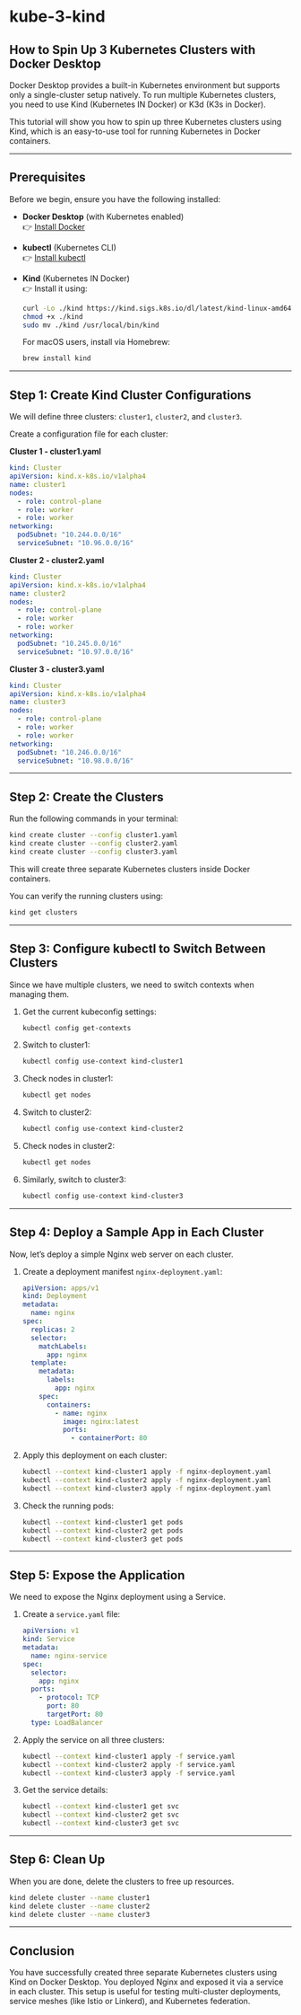 # kube-3-kind

## How to Spin Up 3 Kubernetes Clusters with Docker Desktop

Docker Desktop provides a built-in Kubernetes environment but supports only a single-cluster setup natively. To run multiple Kubernetes clusters, you need to use Kind (Kubernetes IN Docker) or K3d (K3s in Docker).

This tutorial will show you how to spin up three Kubernetes clusters using Kind, which is an easy-to-use tool for running Kubernetes in Docker containers.

---

## Prerequisites

Before we begin, ensure you have the following installed:

- **Docker Desktop** (with Kubernetes enabled)  
  👉 [Install Docker](https://docs.docker.com/get-docker/)
- **kubectl** (Kubernetes CLI)  
  👉 [Install kubectl](https://kubernetes.io/docs/tasks/tools/)
- **Kind** (Kubernetes IN Docker)  
  👉 Install it using:

    ```bash
    curl -Lo ./kind https://kind.sigs.k8s.io/dl/latest/kind-linux-amd64
    chmod +x ./kind
    sudo mv ./kind /usr/local/bin/kind
    ```

    For macOS users, install via Homebrew:

    ```bash
    brew install kind
    ```

---

## Step 1: Create Kind Cluster Configurations

We will define three clusters: `cluster1`, `cluster2`, and `cluster3`.

Create a configuration file for each cluster:

**Cluster 1 - cluster1.yaml**
```yaml
kind: Cluster
apiVersion: kind.x-k8s.io/v1alpha4
name: cluster1
nodes:
  - role: control-plane
  - role: worker
  - role: worker
networking:
  podSubnet: "10.244.0.0/16"
  serviceSubnet: "10.96.0.0/16"
```

**Cluster 2 - cluster2.yaml**
```yaml
kind: Cluster
apiVersion: kind.x-k8s.io/v1alpha4
name: cluster2
nodes:
  - role: control-plane
  - role: worker
  - role: worker
networking:
  podSubnet: "10.245.0.0/16"
  serviceSubnet: "10.97.0.0/16"
```

**Cluster 3 - cluster3.yaml**
```yaml
kind: Cluster
apiVersion: kind.x-k8s.io/v1alpha4
name: cluster3
nodes:
  - role: control-plane
  - role: worker
  - role: worker
networking:
  podSubnet: "10.246.0.0/16"
  serviceSubnet: "10.98.0.0/16"
```

---

## Step 2: Create the Clusters

Run the following commands in your terminal:

```bash
kind create cluster --config cluster1.yaml
kind create cluster --config cluster2.yaml
kind create cluster --config cluster3.yaml
```

This will create three separate Kubernetes clusters inside Docker containers.

You can verify the running clusters using:

```bash
kind get clusters
```

---

## Step 3: Configure kubectl to Switch Between Clusters

Since we have multiple clusters, we need to switch contexts when managing them.

1. Get the current kubeconfig settings:
    ```bash
    kubectl config get-contexts
    ```
2. Switch to cluster1:
    ```bash
    kubectl config use-context kind-cluster1
    ```
3. Check nodes in cluster1:
    ```bash
    kubectl get nodes
    ```
4. Switch to cluster2:
    ```bash
    kubectl config use-context kind-cluster2
    ```
5. Check nodes in cluster2:
    ```bash
    kubectl get nodes
    ```
6. Similarly, switch to cluster3:
    ```bash
    kubectl config use-context kind-cluster3
    ```

---

## Step 4: Deploy a Sample App in Each Cluster

Now, let’s deploy a simple Nginx web server on each cluster.

1. Create a deployment manifest `nginx-deployment.yaml`:

    ```yaml
    apiVersion: apps/v1
    kind: Deployment
    metadata:
      name: nginx
    spec:
      replicas: 2
      selector:
        matchLabels:
          app: nginx
      template:
        metadata:
          labels:
            app: nginx
        spec:
          containers:
            - name: nginx
              image: nginx:latest
              ports:
                - containerPort: 80
    ```

2. Apply this deployment on each cluster:

    ```bash
    kubectl --context kind-cluster1 apply -f nginx-deployment.yaml
    kubectl --context kind-cluster2 apply -f nginx-deployment.yaml
    kubectl --context kind-cluster3 apply -f nginx-deployment.yaml
    ```

3. Check the running pods:

    ```bash
    kubectl --context kind-cluster1 get pods
    kubectl --context kind-cluster2 get pods
    kubectl --context kind-cluster3 get pods
    ```

---

## Step 5: Expose the Application

We need to expose the Nginx deployment using a Service.

1. Create a `service.yaml` file:

    ```yaml
    apiVersion: v1
    kind: Service
    metadata:
      name: nginx-service
    spec:
      selector:
        app: nginx
      ports:
        - protocol: TCP
          port: 80
          targetPort: 80
      type: LoadBalancer
    ```

2. Apply the service on all three clusters:

    ```bash
    kubectl --context kind-cluster1 apply -f service.yaml
    kubectl --context kind-cluster2 apply -f service.yaml
    kubectl --context kind-cluster3 apply -f service.yaml
    ```

3. Get the service details:

    ```bash
    kubectl --context kind-cluster1 get svc
    kubectl --context kind-cluster2 get svc
    kubectl --context kind-cluster3 get svc
    ```

---

## Step 6: Clean Up

When you are done, delete the clusters to free up resources.

```bash
kind delete cluster --name cluster1
kind delete cluster --name cluster2
kind delete cluster --name cluster3
```

---

## Conclusion

You have successfully created three separate Kubernetes clusters using Kind on Docker Desktop. You deployed Nginx and exposed it via a service in each cluster. This setup is useful for testing multi-cluster deployments, service meshes (like Istio or Linkerd), and Kubernetes federation.


